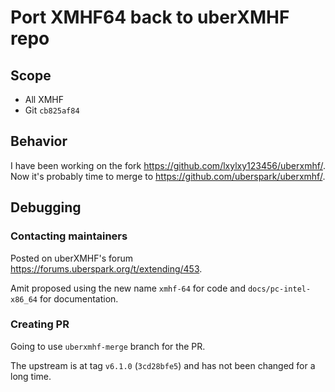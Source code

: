 # Port XMHF64 back to uberXMHF repo

## Scope
* All XMHF
* Git `cb825af84`

## Behavior
I have been working on the fork <https://github.com/lxylxy123456/uberxmhf/>.
Now it's probably time to merge to <https://github.com/uberspark/uberxmhf/>.

## Debugging

### Contacting maintainers
Posted on uberXMHF's forum <https://forums.uberspark.org/t/extending/453>.

Amit proposed using the new name `xmhf-64` for code and `docs/pc-intel-x86_64`
for documentation.

### Creating PR

Going to use `uberxmhf-merge` branch for the PR.

The upstream is at tag `v6.1.0` (`3cd28bfe5`) and has not been changed for a
long time.


